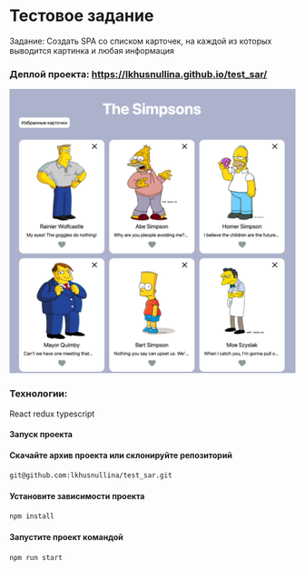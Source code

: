 # Тестовое задание 

Задание: Создать SPA со списком карточек, на каждой из которых выводится картинка и любая информация

### Деплой проекта: https://lkhusnullina.github.io/test_sar/

![alt text](image.png)

### Технологии: 
React redux typescript

#### Запуск проекта

#### Скачайте архив проекта или склонируйте репозиторий

```sh
git@github.com:lkhusnullina/test_sar.git
```

#### Установите зависимости проекта

```sh
npm install
```
#### Запустите проект командой

```sh
npm run start
```